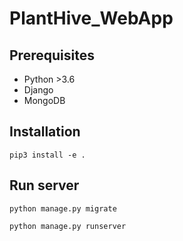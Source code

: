 # PlantHive_WebApp

## Prerequisites

- Python >3.6
- Django
- MongoDB

## Installation

```
pip3 install -e .
```

## Run server

```
python manage.py migrate

python manage.py runserver
```
